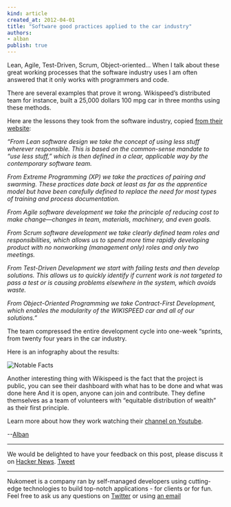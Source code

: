 ```yaml
---
kind: article
created_at: 2012-04-01
title: "Software good practices applied to the car industry"
authors:
- alban
publish: true
---
```


Lean, Agile, Test-Driven, Scrum, Object-oriented… When I talk about these great working processes that the software industry uses I am often answered that it only works with programmers and code.

There are several examples that prove it wrong. Wikispeed’s distributed team for instance, built a 25,000 dollars 100 mpg car in three months using these methods.

Here are the lessons they took from the software industry, copied [from their website](http://www.wikispeed.com/the-process):

_“From Lean software design we take the concept of using less stuff wherever responsible. This is based on the common-sense mandate to “use less stuff,” which is then defined in a clear, applicable way by the contemporary software team._

_From Extreme Programming (XP) we take the practices of pairing and swarming. These practices date back at least as far as the apprentice model but have been carefully defined to replace the need for most types of training and process documentation._

_From Agile software development we take the principle of reducing cost to make change—changes in team, materials, machinery, and even goals._

_From Scrum software development we take clearly defined team roles and responsibilities, which allows us to spend more time rapidly developing product with no nonworking (management only) roles and only two meetings._

_From Test-Driven Development we start with failing tests and then develop solutions. This allows us to quickly identify if current work is not targeted to pass a test or is causing problems elsewhere in the system, which avoids waste._

_From Object-Oriented Programming we take Contract-First Development, which enables the modularity of the WIKISPEED car and all of our solutions.”_

The team compressed the entire development cycle into one-week “sprints, from twenty four years in the car industry.

Here is an infography about the results:

![Notable Facts](/assets/images/wikispeed.jpg "Notable Facts")

Another interesting thing with Wikispeed is the fact that the project is public, you can see their dashboard with what has to be done and what was done here And it is open, anyone can join and contribute. They define themselves as a team of volunteers with “equitable distribution of wealth” as their first principle.

Learn more about how they work watching their [channel on Youtube](http://www.youtube.com/user/WIKISPEED).

--[Alban](http://twitter.com/albanlv)


- - -

We would be delighted to have your feedback on this post, please discuss it on [Hacker News](http://news.ycombinator.com/item?id=3908716).
<a href="https://twitter.com/share" class="twitter-share-button" data-via="nukomeet" data-size="large">Tweet</a>
<script>!function(d,s,id){var js,fjs=d.getElementsByTagName(s)[0];if(!d.getElementById(id)){js=d.createElement(s);js.id=id;js.src="//platform.twitter.com/widgets.js";fjs.parentNode.insertBefore(js,fjs);}}(document,"script","twitter-wjs");</script>

- - -

Nukomeet is a company ran by self-managed developers using cutting-edge technologies to build top-notch applications - for clients or for fun.
Feel free to ask us any questions on [Twitter](https://twitter.com/#!/nukomeet) or using [an email](mailto:bonjour@nukomeet.com)

